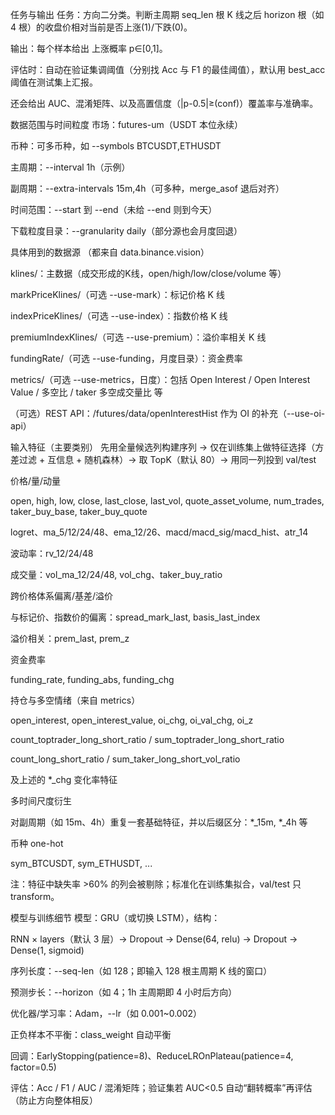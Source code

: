任务与输出
任务：方向二分类。判断主周期 seq_len 根 K 线之后 horizon 根（如 4 根）的收盘价相对当前是否上涨(1)/下跌(0)。

输出：每个样本给出 上涨概率 p∈[0,1]。

评估时：自动在验证集调阈值（分别找 Acc 与 F1 的最佳阈值），默认用 best_acc 阈值在测试集上汇报。

还会给出 AUC、混淆矩阵、以及高置信度（|p-0.5|≥(conf)）覆盖率与准确率。

数据范围与时间粒度
市场：futures-um（USDT 本位永续）

币种：可多币种，如 --symbols BTCUSDT,ETHUSDT

主周期：--interval 1h（示例）

副周期：--extra-intervals 15m,4h（可多种，merge_asof 退后对齐）

时间范围：--start 到 --end（未给 --end 则到今天）

下载粒度目录：--granularity daily（部分源也会月度回退）

具体用到的数据源
（都来自 data.binance.vision）

klines/：主数据（成交形成的K线，open/high/low/close/volume 等）

markPriceKlines/（可选 --use-mark）：标记价格 K 线

indexPriceKlines/（可选 --use-index）：指数价格 K 线

premiumIndexKlines/（可选 --use-premium）：溢价率相关 K 线

fundingRate/（可选 --use-funding，月度目录）：资金费率

metrics/（可选 --use-metrics，日度）：包括 Open Interest / Open Interest Value / 多空比 / taker 多空成交量比 等

（可选）REST API：/futures/data/openInterestHist 作为 OI 的补充（--use-oi-api）

输入特征（主要类别）
先用全量候选列构建序列 → 仅在训练集上做特征选择（方差过滤 + 互信息 + 随机森林）→ 取 TopK（默认 80）→ 用同一列投到 val/test

价格/量/动量

open, high, low, close, last_close, last_vol, quote_asset_volume, num_trades, taker_buy_base, taker_buy_quote

logret、ma_5/12/24/48、ema_12/26、macd/macd_sig/macd_hist、atr_14

波动率：rv_12/24/48

成交量：vol_ma_12/24/48, vol_chg、taker_buy_ratio

跨价格体系偏离/基差/溢价

与标记价、指数价的偏离：spread_mark_last, basis_last_index

溢价相关：prem_last, prem_z

资金费率

funding_rate, funding_abs, funding_chg

持仓与多空情绪（来自 metrics）

open_interest, open_interest_value, oi_chg, oi_val_chg, oi_z

count_toptrader_long_short_ratio / sum_toptrader_long_short_ratio

count_long_short_ratio / sum_taker_long_short_vol_ratio

及上述的 *_chg 变化率特征

多时间尺度衍生

对副周期（如 15m、4h）重复一套基础特征，并以后缀区分：*_15m, *_4h 等

币种 one-hot

sym_BTCUSDT, sym_ETHUSDT, ...

注：特征中缺失率 >60% 的列会被剔除；标准化在训练集拟合，val/test 只 transform。

模型与训练细节
模型：GRU（或切换 LSTM），结构：

RNN × layers（默认 3 层）→ Dropout → Dense(64, relu) → Dropout → Dense(1, sigmoid)

序列长度：--seq-len（如 128；即输入 128 根主周期 K 线的窗口）

预测步长：--horizon（如 4；1h 主周期即 4 小时后方向）

优化器/学习率：Adam，--lr（如 0.001~0.002）

正负样本不平衡：class_weight 自动平衡

回调：EarlyStopping(patience=8)、ReduceLROnPlateau(patience=4, factor=0.5)

评估：Acc / F1 / AUC / 混淆矩阵；验证集若 AUC<0.5 自动“翻转概率”再评估（防止方向整体相反）
